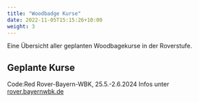 ```yaml
---
title: "Woodbadge Kurse"
date: 2022-11-05T15:15:26+10:00
weight: 3
---
```


Eine Übersicht aller geplanten Woodbagekurse in der Roverstufe.

## Geplante Kurse
Code:Red Rover-Bayern-WBK, 
25.5.-2.6.2024
Infos unter [rover.bayernwbk.de](rover.bayernwbk.de)
